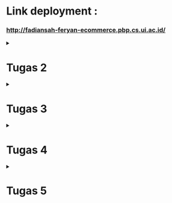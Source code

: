 # Link deployment :

### http://fadiansah-feryan-ecommerce.pbp.cs.ui.ac.id/

<details>
<summary> <h1> Tugas 2 </h1> </summary>
<br>

# Pertanyaan 1

### Jelaskan bagaimana cara kamu mengimplementasikan checklist di atas secara step-by-step (bukan hanya sekadar mengikuti tutorial).

Saya pertama menginitialize git repo (tetapi belum disambung dengan repo di github), lalu membuat virtual environment dan menginisialisasi Django project. Saya lalu memenuhi syarat tugas 2 pada bagian - bagian yang berbeda.

# Pertanyaan 2

Buatlah bagan yang berisi request client ke web aplikasi berbasis Django beserta responnya dan jelaskan pada bagan tersebut kaitan antara urls.py, views.py, models.py, dan berkas html

[Bagan](md/images/pbpbagan.png)

# Pertanyaan 3

### Jelaskan fungsi git dalam pengembangan perangkat lunak!

Git digunakan untuk melakukan version control dan melihat apa saja yang ditambahkan pada proyek pada timestamp tertentu. Git juga bisa digunakan untuk melakukan rollback ke versi sebelumnya jika ada masalah pada prod.

# Pertanyaan 4

### Menurut Anda, dari semua framework yang ada, mengapa framework Django dijadikan permulaan pembelajaran pengembangan perangkat lunak?

Karena Django pas untuk projek kecil dan memiliki paradigma yang cukup mudah untuk dimengerti.

# Pertanyaan 5

### Mengapa model pada Django disebut sebagai ORM?

Karena model pada Django berfungsi sebagai basis data untuk apa yang akan ditunjukkan kepada end-user dengan template.

</details>

<details>
<summary> <h1> Tugas 3 </h1> </summary>
<br>

# Pertanyaan 1

### Jelaskan mengapa kita memerlukan data delivery dalam pengimplementasian sebuah platform?

_Data delivery_ sangat penting dalam implementasi platform untuk memastikan transfer informasi yang akurat dan tepat waktu antara _user_, sistem, dan _service_. Pengiriman data yang efisien juga membuat _user experience_ yang baik dengan memastikan keandalan platform. Tanpa mekanisme pengiriman data yang tepat, fungsi platform bisa terganggu, yang dapat menyebabkan disatisfaksi _user_.

# Pertanyaan 2

### Menurutmu, mana yang lebih baik antara XML dan JSON? Mengapa JSON lebih populer dibandingkan XML?

Saya pribadi lebih menyukai JSON karena dalam pandangan sekilas struktur data dapat dicerna dengan jelas. Saya rasa hal ini juga berpengaruh atas popularitasnya dibanding dengan XML.

# Pertanyaan 3

### Jelaskan fungsi dari method `is_valid()` pada form Django dan mengapa kita membutuhkan method tersebut?

method `is_valid()` dalam form Django digunakan untuk memastikan data dalam field form dapat diterima oleh model yang sudah di deklarasikan. method `is_valid()` diperlukan supaya saat data diberikan ke database tidak ada error yang terjadi.

# Pertanyaan 4

### Mengapa kita membutuhkan `csrf_token` saat membuat form di Django? Apa yang dapat terjadi jika kita tidak menambahkan `csrf_token` pada form Django? Bagaimana hal tersebut dapat dimanfaatkan oleh penyerang?

`csrf_token` pada django digunakan untuk memastikan bahwa semua request pengubahan data datang dari `user` yang benar. Jika tidak menggunakan `csrf_token` pada form, penyerang dapat memberi request yang tidak divalidasi, tetapi diterima sebagai request valid oleh server dan melakukan request tersebut.

# Pertanyaan 5

### Jelaskan bagaimana cara kamu mengimplementasikan checklist di atas secara step-by-step (bukan hanya sekadar mengikuti tutorial).

Pertama, saya membuat file `forms.py` pada `/main` yang berisi bagaimana forms akan terbuat. Kedua, saya membuat 5 fungsi berbeda, yaitu `create_product()`, `show_xml()`, `show_json()`, `show_xml_by_id()`, dan `show_json_by_id`. Ketiga, saya membuat routing pada `main/urls.py` untuk membuat sistem data delivery dapat diakses. Keempat, saya membuat `create_product_entry.html` dan mengubah `main.html` untuk dapat menampilkan form pada website. Kelima, saya mengubah argumen `DIRS` pada `settings.py` menjadi `'DIRS': [BASE_DIR / 'e_commerce/templates']` untuk menunjukkan Django ke template yang benar. Terakhir, saya mengeksekusi migrasi supaya Django mengimplementasi model yang saya buat.

# Postman

### JSON

![JSON](./images/1.png)

### JSON by ID

![JSON by ID](./images/2.png)

### XML

![XML](./images/3.png)

### XML by ID

![XML by ID](./images/4.png)

</details>

<details>
<summary><h1>Tugas 4</h1></summary>
<br>

# Pertanyaan 1

### Apa perbedaan antara `HttpResponseRedirect()` dan `redirect()`

`Redirect()` adalah wrapper untuk class `HttpResponseRedirect` sedangkan `HttpResponseRedirect` merupakan class yang berisi informasi yang diperlukan untuk mengarahkan request ke arah yang telah ditetapkan.

# Pertanyaan 2

### Jelaskan cara kerja penghubungan model `Product` dengan `User`!

`Product` bisa disambungkan dengan `User` dengan menggunakan key yang sesuai. Key memiliki _identifier_ yang digunakan oleh ORM Django untuk mengidentifikasikan relasi dari sebuah `Product` dengan `User`. Dengan ini, request melewati Django dan memberikan response dimana `User` memiliki `Product`

# Pertanyaan 3

### Apa perbedaan antara _authentication_ dan _authorization_, apakah yang dilakukan saat pengguna login? Jelaskan bagaimana Django mengimplementasikan kedua konsep tersebut.

_Authentication_ adalah proses dimana sistem memeriksa apakah request login yang masuk merupakan `User` yang benar atau bukan. _Authorization_ adalah proses verifikasi hak yang dimiliki oleh `User`.

Django melakukan _Authentication_ dengan langkah - langkah verifikasi yang ditetapkan dalam model seperti `username` dan `password`. Setelah menerima request login, Django memanggil `authenticate()` untuk mengecek validitas info login. Jika valid, objek `User` akan direturn. Jika salah, Django akan memberi return `none`.

Hak yang dimiliki `User` biasanya ditetapkan pada model juga, contohnya seperti _tag_ `is_superuser` atau `is_staff` dari built-in Django. Django juga bisa menetapkan hak `User` dengan dekorator seperti `@login_required` untuk mengharuskan _session_ tersebut sudah login ke sebuah `User` terlebih dahulu.

# Pertanyaan 4

### Bagaimana Django mengingat pengguna yang telah login? Jelaskan kegunaan lain dari cookies dan apakah semua cookies aman digunakan?

Django mengingat pengguna yang login menggunakan `session` dan `cookie`. Saat `User` login, Django membuat `session` di server untuk menyimpan informasi identifikasi `User`. Setiap sesi diberi ID sesi unik, yang disimpan sebagai `cookie` di perangkat `User`. Cookie adalah potongan kecil data yang dikirim oleh server dan disimpan di perangkat `User`. Cookie juga menyimpan ID `session` dalam `cookie` yang disebut sessionid. Django menetapkan ID sesi ini di perangkat `User`, yang memungkinkan server untuk mengaitkan permintaan berikutnya dengan `User` yang sudah diautentikasi.

# Pertanyaan 5

### Jelaskan bagaimana cara kamu mengimplementasikan checklist di atas secara step-by-step (bukan hanya sekadar mengikuti tutorial).

Pertama, saya membuat function `register`, `login_user`, dan `logout_user` dalam `views.py`. Ketiga fungsi tersebut menangani aktifitas pembuatan akun dan keluar masuk akun tersebut. Pada `login_user`, ada blok kode yang menetapkan cookie untuk mengingat status login user. Pada logout juga ada blok kode yang digunakan untuk menghapus cookie tersebut. Untuk menghubungkan `product` dengan `user`, saya menetapkan foreign key pada inisialisasi `product` yang menunjuk ke suatu user. Untuk menunjukkan pengguna yang sedang login dan status cookie, pada `main.html` ada blok kode yang menunjuk ke username user `user.username` dan waktu login terakhir `last_login`.

</details>

<details>
<summary><h1>Tugas 5</h1></summary>
<br>

# Pertanyaan 1

### Jika terdapat beberapa CSS selector untuk suatu elemen HTML, jelaskan urutan prioritas pengambilan CSS selector tersebut!

Urutan prioritas penerapan CSS _Styles_ ke elemen HTML ditentukan oleh Level yang ada pada CSS. Level tersebut adalah aturan yang ditetapkan browser pada selector. Jika ada beberapa aturan CSS yang menargetkan elemen yang sama, browser akan menggunakan aturan yang paling rendah spesifik dalam kode.

### Contoh :

### Level paling umum
```css
footer {
    background-color: #1f2937;
    color: white;
    padding: 1rem;
    text-align: center;
}
```

### Level tengah
```css
.hover-text {
    position: relative; 
    display: block;
}
```

### Level rendah
```css
#header { 
    color: black; 
    }
```

### Level paling rendah
```css
    <div id="welcome-message"
      class="fixed inset-0 flex items-center justify-center bg-white bg-opacity-5">
      <h1 class="text-6xl font-bold text-white">
        Welcome, {{ user.username }}
      </h1>
    </div>
```

Selector yang levelnya paling rendah yang ada mengambil prioritas aturan _styling_


# Pertanyaan 2

### Mengapa responsive design menjadi konsep yang penting dalam pengembangan aplikasi web? Berikan contoh aplikasi yang sudah dan belum menerapkan responsive design!

_Responsive design _ adalah konsep penting dalam _website development_ karena  _Responsive design_ memastikan bahwa situs web dan aplikasi memberikan pengalaman pengguna yang nyaman pada perangkat dan ukuran layar yang beragam. Dengan banyaknya tipe perangkat beda yang digunakan untuk mengakses web—seperti ponsel pintar, tablet, laptop, dan desktop, sangat penting untuk memastikan bahwa situs web beradaptasi dan berfungsi dengan baik, mengikuti _viewport_ perangkat. 

## Contoh website yang menerapkan responsive web design : Twitter
### Desktop
![Twitter Desktop](md/images/twitterdesktop.png)
### Small Viewport
![Twitter Small Viewport](md/images/twittersmallviewport.png)

## Contoh website yang tidak menerapkan responsive web design : PWS :(

### Desktop
![PWS Desktop](md/images/pwsdesktop.png)
### Small Viewport
![PWS Small Viewport](md/images/pwssmallviewport.png)

# Pertanyaan 3

### Jelaskan perbedaan antara margin, border, dan padding, serta cara untuk mengimplementasikan ketiga hal tersebut!

Margin, border, dan padding merupakan konsep utama dalam CSS yang digunakan untuk menentukan ruang di sekitar dan di dalam elemen HTML. Nama - nama tersebut merupakan bagian dari _box model_ yang menjelaskan bagaimana elemen-elemen ditata secara visual pada halaman. Margin menentukan aturan styling jarak luar minimal antara satu elemen dan elemen lain. Border menentukan aturan styling area di antara margin dan padding.
padding menentukan aturan styling di antara dalam elemen dan border.

### Margin
```css
.box {
    margin: 20px;  /*Menambahkan margin sebesar 20 pixel di semua arah*/
    mt: 28px; /*Menambahkan margin sebesar 28 pixel di atas elemen*/
}
```css
.box {
    border: 2px solid black;  /* Menambahkan border hitam sebesar 2 pixel ke elemen*/
    border-right: 3px dotted blue; /* Menambahkan border putus - putus biru sebesar 3 pixel ke kanan elemen*/
}
```
```css
.box {
    padding: 20px;  /*Menambahkan padding sebesar 20 pixel ke dalam elemen*/
    padding-left: 25px; /*Menambahkan padding sebesar 25 pixel ke kiri dalam elemen*/
}
```


### Border

# Pertanyaan 4

### Jelaskan konsep flex box dan grid layout beserta kegunaannya!

Flexbox adalah _layout model_ CSS yang dirancang untuk membuat layout yang mendistribusikan ruang secara dinamis dan menata item dalam tempat yang fleksibel. _Layout model_ ini sangat berguna untuk layout yang elemen-elemennya perlu ditata dalam kaitannya satu sama lain dalam satu sumbu _alignment_ (seperti dalam kolom atau baris). Flexbox menyederhanakan proses pembuatan layout yang fleksibel dan responsif tanpa menggunakan float atau posisi yang kompleks.

# Pertanyaan 5

### Jelaskan bagaimana cara kamu mengimplementasikan checklist di atas secara step-by-step (bukan hanya sekadar mengikuti tutorial)!

Untuk `login.html` dan `register.html` saya menggunakan design yang mirip dan tidak mengimplementasikan `navbar.html` karena saya rasa navbar tidak akan digunakan oleh user yang belum login.

### _Class tag general yang digunakan untuk login dan register_
```html
<div class="flex items-center justify-center min-h-screen bg-gray-800">
  <div class="w-full max-w-md p-6 bg-gray-700 rounded-lg shadow-md">
```

Untuk tambah produk sendiri saya menggunakan class container untuk basis penataannya

### _Class tag pada elemen container penambahan produk_
```html
    <div id="main-entry-content" class="container mx-auto mt-28">
        <h1 class="text-4xl font-bold text-white text-center mb-8 mt-10">Create New Product</h1>
        <div class="bg-gray-900 p-6 rounded-lg shadow-lg max-w-lg mx-auto">
```

Untuk situasi saat belum ada item yang ditambahkan saya menggunakan argumen `if not product entries` untuk mengecek apakah sudah ada item atau tidak. Untuk image nya sendiri saya menggunakan tag `static` Django.

### _Implementasi pengecekan jika item kosong_ 
```html
  <div class="mt-28">
    {% if not product_entries %}
    <div id="empty-entry-content"
      class="flex flex-col items-center justify-center min-h-screen space-y-4 hidden">
      <img src="{% static 'images/mokoudissapointed.png' %}" alt="Empty"
        class="mb-4" style="max-width: 60%; height: auto;" />
      <div id="main-content"
        class="flex flex-col hidden text-gray-300 items-center justify-center">
        <div class="flex flex-col justify-center items-center">
          <p class="text-sm text-center text-gray-300">
            No items (┬┬﹏┬┬)
          </p>
          <a href="{% url 'main:create_product' %}"
            class="font-medium text-indigo-200 hover:text-indigo-300">
            Add some here!
          </a>
        </div>
        <div>
          <footer>
            <h5>Last login session: {{ last_login }} </h5>
          </footer>
        </div>
      </div>
```

Untuk atribut item saya menggunakan `card.html` yang berisi atribut suatu produk dan disusun menggunakan tag `<p>`. Spesial untuk melihat attribute field `effects` pada card, saya menggunakan properti `onhover` jadi hanya akan muncul saat cursor di atas elemen card tersebut

### _Blok kode card.html_
```html
<!-- card.html -->
<div class="bg-gray-900 rounded-lg p-4 hover:bg-gray-700">
    <a href="{% url 'main:edit_product' product_entry.id %}" class="hover-text" data-hover-text="{{ product_entry.effects }}">
        <h2 class="text-xl font-bold text-white">{{ product_entry.name }}</h2>
        <p class="text-gray-400">{{ product_entry.description }}</p>
        <p class="text-gray-400">${{ product_entry.price }}</p>
    </a>
    <!-- Delete button -->
    <form method="POST" action="{% url 'main:delete_product' product_entry.id %}" class="mt-2">
        {% csrf_token %}
        <button type="submit" class="text-red-500 hover:text-red-700">Delete</button>
    </form>
</div>
```

### _Tampilan elemen_
![Item when not hovered](md/images/itemjuan.png)

### _Tampilan elemen saat di hover_
![Item when hovered](md/images/itemjuanonhover.png)

Bisa dilihat juga saya membuat seluruh area `card` menjadi tombol untuk mengedit item tersebut. Saya juga menaruh tombol delete di bagian bawah card.

Dalam kasus implementasi `navbar.html`, saya menggunakan spesifikasi untuk membedakan viewport kecil dan viewport besar dan menggunakan sedikit script untuk mengubah class tag pad menu. Untuk implementasi pada page berbeda saya menggunakan tag `{% include 'navbar.html' %}` untuk menampilkannya pada page yang diinginkan.

# _Blok kode spesifikasi viewport_
```html
    <div class="max-w-7xl mx-auto px-2 sm:px-6 lg:px-8">
        <div class="relative flex items-center justify-between h-16">
            <!-- Mobile Button on small screens -->
            <div class="absolute inset-y-0 left-0 flex items-center sm:hidden">
                <button id="menu-button"
                    class="inline-flex items-center justify-center p-2 rounded-md text-gray-400 hover:text-white hover:bg-gray-700 focus:outline-none focus:ring-2 focus:ring-inset focus:ring-white">
                    <svg class="block h-6 w-6" fill="none"
                        viewBox="0 0 24 24" stroke="currentColor">
                        <path stroke-linecap="round" stroke-linejoin="round"
                            stroke-width="2" d="M4 6h16M4 12h16m-7 6h7" />
                    </svg>
                </button>
            </div>
```
dan

```html
    <div id="mobile-menu" class="hidden sm:hidden">
        <div class="px-2 pt-2 pb-3 space-y-1">
            <a href="{% url 'main:show_main' %}"
                class="text-gray-300 hover:bg-gray-700 hover:text-white block px-3 py-2 rounded-md text-base font-medium">Home</a>
            <a href="{% url 'main:show_main' %}"
                class="text-gray-300 hover:bg-gray-700 hover:text-white block px-3 py-2 rounded-md text-base font-medium">Products</a>
            <button
                class="text-gray-300 hover:bg-gray-700 hover:text-white block px-3 py-2 rounded-md text-base font-medium w-full text-left">Categories</button>
            <button
                class="text-gray-300 hover:bg-gray-700 hover:text-white block px-3 py-2 rounded-md text-base font-medium w-full text-left">Cart</button>
        </div>
    </div>
```